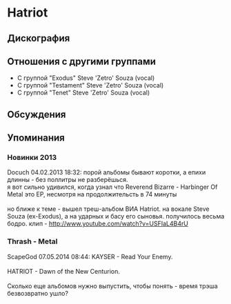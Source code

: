# Hatriot



## Дискография


## Отношения с другими группами

* C группой "Exodus" Steve 'Zetro' Souza (vocal)
* C группой "Testament" Steve 'Zetro' Souza (vocal)
* C группой "Tenet" Steve 'Zetro' Souza (vocal)

## Обсуждения


## Упоминания

### Новинки 2013

Docuch 04.02.2013 18:32:
порой альбомы бывают коротки, а епихи длинны - без поллитры не разберёшься.<BR>я вот сильно удивился, когда узнал что Reverend Bizarre - Harbinger Of Metal это EP, несмотря на продолжительсть в 74 минуты<BR><BR>но ближе к теме - вышел треш-альбом ВИА Hatriot. на вокале Steve Souza (ex-Exodus), а на ударных и басу его сыновья. получилось весьма бодро. клип - <A HREF="http://www.youtube.com/watch?v=USFIaL4B4rU" TARGET="_blank">http://www.youtube.com/watch?v=USFIaL4B4rU</A>

### Thrash - Metal

ScapeGod 07.05.2014 08:44:
KAYSER - Read Your Enemy.<BR><BR>HATRIOT - Dawn of the New Centurion.<BR><BR>Сколько еще альбомов нужно выпустить, чтобы понять - время трэша безвозвратно ушло?<BR><BR>

